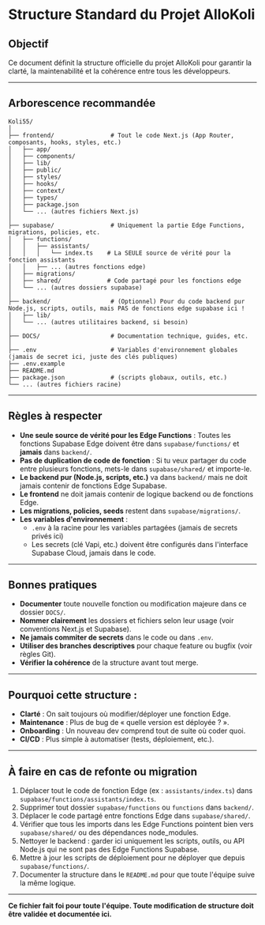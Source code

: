 # Structure Standard du Projet AlloKoli

## Objectif

Ce document définit la structure officielle du projet AlloKoli pour garantir la clarté, la maintenabilité et la cohérence entre tous les développeurs.

---

## Arborescence recommandée

```
Koli55/
│
├── frontend/                # Tout le code Next.js (App Router, composants, hooks, styles, etc.)
│   ├── app/
│   ├── components/
│   ├── lib/
│   ├── public/
│   ├── styles/
│   ├── hooks/
│   ├── context/
│   ├── types/
│   ├── package.json
│   └── ... (autres fichiers Next.js)
│
├── supabase/                # Uniquement la partie Edge Functions, migrations, policies, etc.
│   ├── functions/
│   │   ├── assistants/
│   │   │   └── index.ts    # La SEULE source de vérité pour la fonction assistants
│   │   ├── ... (autres fonctions edge)
│   ├── migrations/
│   ├── shared/             # Code partagé pour les fonctions edge
│   └── ... (autres dossiers supabase)
│
├── backend/                 # (Optionnel) Pour du code backend pur Node.js, scripts, outils, mais PAS de fonctions edge supabase ici !
│   ├── lib/
│   └── ... (autres utilitaires backend, si besoin)
│
├── DOCS/                    # Documentation technique, guides, etc.
│
├── .env                     # Variables d'environnement globales (jamais de secret ici, juste des clés publiques)
├── .env.example
├── README.md
├── package.json             # (scripts globaux, outils, etc.)
└── ... (autres fichiers racine)
```

---

## Règles à respecter

- **Une seule source de vérité pour les Edge Functions** :
  Toutes les fonctions Supabase Edge doivent être dans `supabase/functions/` et **jamais** dans `backend/`.
- **Pas de duplication de code de fonction** :
  Si tu veux partager du code entre plusieurs fonctions, mets-le dans `supabase/shared/` et importe-le.
- **Le backend pur (Node.js, scripts, etc.)** va dans `backend/` mais ne doit jamais contenir de fonctions Edge Supabase.
- **Le frontend** ne doit jamais contenir de logique backend ou de fonctions Edge.
- **Les migrations, policies, seeds** restent dans `supabase/migrations/`.
- **Les variables d'environnement** :
  - `.env` à la racine pour les variables partagées (jamais de secrets privés ici)
  - Les secrets (clé Vapi, etc.) doivent être configurés dans l'interface Supabase Cloud, jamais dans le code.

---

## Bonnes pratiques

- **Documenter** toute nouvelle fonction ou modification majeure dans ce dossier `DOCS/`.
- **Nommer clairement** les dossiers et fichiers selon leur usage (voir conventions Next.js et Supabase).
- **Ne jamais commiter de secrets** dans le code ou dans `.env`.
- **Utiliser des branches descriptives** pour chaque feature ou bugfix (voir règles Git).
- **Vérifier la cohérence** de la structure avant tout merge.

---

## Pourquoi cette structure :

- **Clarté** : On sait toujours où modifier/déployer une fonction Edge.
- **Maintenance** : Plus de bug de « quelle version est déployée ? ».
- **Onboarding** : Un nouveau dev comprend tout de suite où coder quoi.
- **CI/CD** : Plus simple à automatiser (tests, déploiement, etc.).

---

## À faire en cas de refonte ou migration

1. Déplacer tout le code de fonction Edge (ex : `assistants/index.ts`) dans `supabase/functions/assistants/index.ts`.
2. Supprimer tout dossier `supabase/functions` ou `functions` dans `backend/`.
3. Déplacer le code partagé entre fonctions Edge dans `supabase/shared/`.
4. Vérifier que tous les imports dans les Edge Functions pointent bien vers `supabase/shared/` ou des dépendances node_modules.
5. Nettoyer le backend : garder ici uniquement les scripts, outils, ou API Node.js qui ne sont pas des Edge Functions Supabase.
6. Mettre à jour les scripts de déploiement pour ne déployer que depuis `supabase/functions/`.
7. Documenter la structure dans le `README.md` pour que toute l'équipe suive la même logique.

---

**Ce fichier fait foi pour toute l'équipe. Toute modification de structure doit être validée et documentée ici.** 
